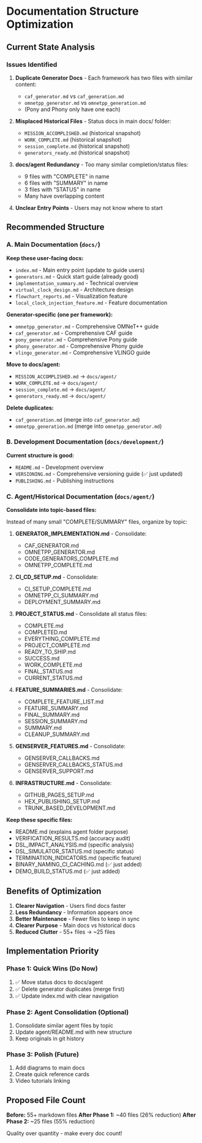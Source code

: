 # Documentation Structure Optimization

## Current State Analysis

### Issues Identified

1. **Duplicate Generator Docs** - Each framework has two files with similar content:
   - `caf_generator.md` vs `caf_generation.md`
   - `omnetpp_generator.md` vs `omnetpp_generation.md`
   - (Pony and Phony only have one each)

2. **Misplaced Historical Files** - Status docs in main docs/ folder:
   - `MISSION_ACCOMPLISHED.md` (historical snapshot)
   - `WORK_COMPLETE.md` (historical snapshot)
   - `session_complete.md` (historical snapshot)
   - `generators_ready.md` (historical snapshot)

3. **docs/agent Redundancy** - Too many similar completion/status files:
   - 9 files with "COMPLETE" in name
   - 6 files with "SUMMARY" in name
   - 3 files with "STATUS" in name
   - Many have overlapping content

4. **Unclear Entry Points** - Users may not know where to start

## Recommended Structure

### A. Main Documentation (`docs/`)

**Keep these user-facing docs:**
- `index.md` - Main entry point (update to guide users)
- `generators.md` - Quick start guide (already good)
- `implementation_summary.md` - Technical overview
- `virtual_clock_design.md` - Architecture design
- `flowchart_reports.md` - Visualization feature
- `local_clock_injection_feature.md` - Feature documentation

**Generator-specific (one per framework):**
- `omnetpp_generator.md` - Comprehensive OMNeT++ guide
- `caf_generator.md` - Comprehensive CAF guide
- `pony_generator.md` - Comprehensive Pony guide
- `phony_generator.md` - Comprehensive Phony guide
- `vlingo_generator.md` - Comprehensive VLINGO guide

**Move to docs/agent:**
- `MISSION_ACCOMPLISHED.md` → `docs/agent/`
- `WORK_COMPLETE.md` → `docs/agent/`
- `session_complete.md` → `docs/agent/`
- `generators_ready.md` → `docs/agent/`

**Delete duplicates:**
- `caf_generation.md` (merge into `caf_generator.md`)
- `omnetpp_generation.md` (merge into `omnetpp_generator.md`)

### B. Development Documentation (`docs/development/`)

**Current structure is good:**
- `README.md` - Development overview
- `VERSIONING.md` - Comprehensive versioning guide (✅ just updated)
- `PUBLISHING.md` - Publishing instructions

### C. Agent/Historical Documentation (`docs/agent/`)

**Consolidate into topic-based files:**

Instead of many small "COMPLETE/SUMMARY" files, organize by topic:

1. **GENERATOR_IMPLEMENTATION.md** - Consolidate:
   - CAF_GENERATOR.md
   - OMNETPP_GENERATOR.md
   - CODE_GENERATORS_COMPLETE.md
   - OMNETPP_COMPLETE.md

2. **CI_CD_SETUP.md** - Consolidate:
   - CI_SETUP_COMPLETE.md
   - OMNETPP_CI_SUMMARY.md
   - DEPLOYMENT_SUMMARY.md

3. **PROJECT_STATUS.md** - Consolidate all status files:
   - COMPLETE.md
   - COMPLETED.md
   - EVERYTHING_COMPLETE.md
   - PROJECT_COMPLETE.md
   - READY_TO_SHIP.md
   - SUCCESS.md
   - WORK_COMPLETE.md
   - FINAL_STATUS.md
   - CURRENT_STATUS.md

4. **FEATURE_SUMMARIES.md** - Consolidate:
   - COMPLETE_FEATURE_LIST.md
   - FEATURE_SUMMARY.md
   - FINAL_SUMMARY.md
   - SESSION_SUMMARY.md
   - SUMMARY.md
   - CLEANUP_SUMMARY.md

5. **GENSERVER_FEATURES.md** - Consolidate:
   - GENSERVER_CALLBACKS.md
   - GENSERVER_CALLBACKS_STATUS.md
   - GENSERVER_SUPPORT.md

6. **INFRASTRUCTURE.md** - Consolidate:
   - GITHUB_PAGES_SETUP.md
   - HEX_PUBLISHING_SETUP.md
   - TRUNK_BASED_DEVELOPMENT.md

**Keep these specific files:**
- README.md (explains agent folder purpose)
- VERIFICATION_RESULTS.md (accuracy audit)
- DSL_IMPACT_ANALYSIS.md (specific analysis)
- DSL_SIMULATOR_STATUS.md (specific status)
- TERMINATION_INDICATORS.md (specific feature)
- BINARY_NAMING_CI_CACHING.md (✅ just added)
- DEMO_BUILD_STATUS.md (✅ just added)

## Benefits of Optimization

1. **Clearer Navigation** - Users find docs faster
2. **Less Redundancy** - Information appears once
3. **Better Maintenance** - Fewer files to keep in sync
4. **Clearer Purpose** - Main docs vs historical docs
5. **Reduced Clutter** - 55+ files → ~25 files

## Implementation Priority

### Phase 1: Quick Wins (Do Now)
1. ✅ Move status docs to docs/agent
2. ✅ Delete generator duplicates (merge first)
3. ✅ Update index.md with clear navigation

### Phase 2: Agent Consolidation (Optional)
1. Consolidate similar agent files by topic
2. Update agent/README.md with new structure
3. Keep originals in git history

### Phase 3: Polish (Future)
1. Add diagrams to main docs
2. Create quick reference cards
3. Video tutorials linking

## Proposed File Count

**Before:** 55+ markdown files
**After Phase 1:** ~40 files (26% reduction)
**After Phase 2:** ~25 files (55% reduction)

Quality over quantity - make every doc count!


